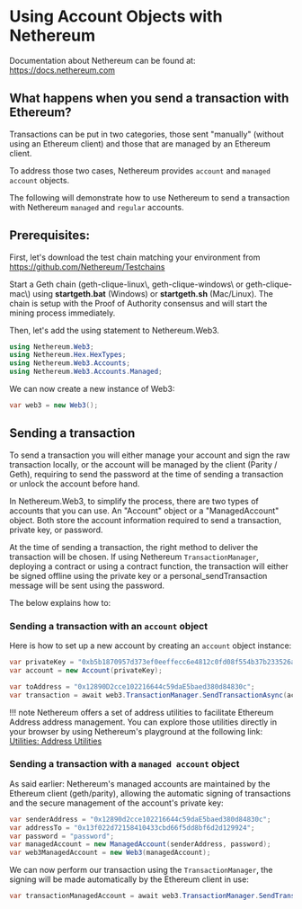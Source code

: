 # Using Account Objects with Nethereum

Documentation about Nethereum can be found at: <https://docs.nethereum.com>

## What happens when you send a transaction with Ethereum?

Transactions can be put in two categories, those sent "manually" (without using an Ethereum client) and those that are managed by an Ethereum client.

To address those two cases, Nethereum provides `account` and `managed account` objects.

The following will demonstrate how to use Nethereum to send a transaction with Nethereum `managed` and `regular` accounts.

## Prerequisites:

First, let's download the test chain matching your environment from <https://github.com/Nethereum/Testchains>

Start a Geth chain (geth-clique-linux\\, geth-clique-windows\\ or geth-clique-mac\\) using **startgeth.bat** (Windows) or **startgeth.sh** (Mac/Linux). The chain is setup with the Proof of Authority consensus and will start the mining process immediately.

Then, let's add the using statement to Nethereum.Web3.

```csharp
using Nethereum.Web3;
using Nethereum.Hex.HexTypes;
using Nethereum.Web3.Accounts;
using Nethereum.Web3.Accounts.Managed;
```

We can now create a new instance of Web3:

```csharp
var web3 = new Web3();
```

## Sending a transaction

To send a transaction you will either manage your account and sign the raw transaction locally, or the account will be managed by the client (Parity / Geth), requiring to send the password at the time of sending a transaction or unlock the account before hand.

In Nethereum.Web3, to simplify the process, there are two types of accounts that you can use. An "Account" object or a "ManagedAccount" object. Both store the account information required to send a transaction, private key, or password.

At the time of sending a transaction, the right method to deliver the transaction will be chosen. If using Nethereum `TransactionManager`, deploying a contract or using a contract function, the transaction will either be signed offline using the private key or a personal\_sendTransaction message will be sent using the password.

The below explains how to:

### Sending a transaction with an `account` object

Here is how to set up a new account by creating an `account` object instance:

```csharp
var privateKey = "0xb5b1870957d373ef0eeffecc6e4812c0fd08f554b37b233526acc331bf1544f7";
var account = new Account(privateKey);
```

```csharp
var toAddress = "0x12890D2cce102216644c59daE5baed380d84830c";
var transaction = await web3.TransactionManager.SendTransactionAsync(account.Address, toAddress, new Nethereum.Hex.HexTypes.HexBigInteger(1));
```

!!! note
    Nethereum offers a set of address utilities to facilitate Ethereum Address address management. You can explore those utilities directly in your browser by using Nethereum's playground at the following link:
    [Utilities: Address Utilities](http://playground.nethereum.com/csharp/id/1039)

### Sending a transaction with a `managed account` object

As said earlier: Nethereum's managed accounts are maintained by the Ethereum client (geth/parity), allowing the automatic signing of transactions and the secure management of the account's private key:

```csharp
var senderAddress = "0x12890d2cce102216644c59daE5baed380d84830c";
var addressTo = "0x13f022d72158410433cbd66f5dd8bf6d2d129924";
var password = "password";
var managedAccount = new ManagedAccount(senderAddress, password);
var web3ManagedAccount = new Web3(managedAccount);
```

We can now perform our transaction using the `TransactionManager`, the signing will be made automatically by the Ethereum client in use:

```csharp
var transactionManagedAccount = await web3.TransactionManager.SendTransactionAsync(account.Address, addressTo, new HexBigInteger(20));
```
